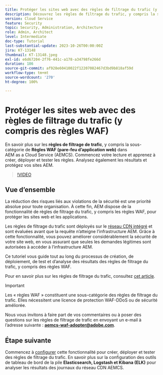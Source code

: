 ```yaml
---
title: Protéger les sites web avec des règles de filtrage du trafic (y compris des règles WAF)
description: Découvrez les règles de filtrage du trafic, y compris la sous-catégorie de règles WAF (pare-feu d’application web). Découvrez comment créer, déployer et tester les règles. Analysez également les résultats et protégez vos sites AEM.
version: Cloud Service
feature: Security
topic: Security, Administration, Architecture
role: Admin, Architect
level: Intermediate
doc-type: Tutorial
last-substantial-update: 2023-10-26T00:00:00Z
jira: KT-13148
thumbnail: KT-13148.jpeg
exl-id: e6d67204-2f76-441c-a178-a34798fe266d
duration: 186
source-git-commit: af928e60410022f12207082467d3bd9b818af59d
workflow-type: tm+mt
source-wordcount: '270'
ht-degree: 100%

---
```


# Protéger les sites web avec des règles de filtrage du trafic (y compris des règles WAF)

En savoir plus sur les **règles de filtrage de trafic**, y compris la sous-catégorie de **Règles WAF (pare-feu d’application web)** dans AEM as a Cloud Service (AEMCS). Commencez votre lecture et apprenez à créer, déployer et tester les règles. Analysez également les résultats et protégez vos sites AEM.

>[!VIDEO](https://video.tv.adobe.com/v/3425401?quality=12&learn=on)

## Vue d’ensemble

La réduction des risques liés aux violations de la sécurité est une priorité absolue pour toute organisation. À cette fin, AEM dispose de la fonctionnalité de règles de filtrage du trafic, y compris les règles WAF, pour protéger les sites web et les applications.

Les règles de filtrage du trafic sont déployés sur le [réseau CDN intégré](https://experienceleague.adobe.com/docs/experience-manager-cloud-service/content/implementing/content-delivery/cdn.html?lang=fr) et sont évaluées avant que la requête n’atteigne l’infrastructure AEM. Grâce à cette fonctionnalité, vous pouvez améliorer considérablement la sécurité de votre site web, en vous assurant que seules les demandes légitimes sont autorisées à accéder à l’infrastructure AEM.

Ce tutoriel vous guide tout au long du processus de création, de déploiement, de test et d’analyse des résultats des règles de filtrage du trafic, y compris des règles WAF.

Pour en savoir plus sur les règles de filtrage du trafic, consultez [cet article](https://experienceleague.adobe.com/docs/experience-manager-cloud-service/content/security/traffic-filter-rules-including-waf.html?lang=fr).

>[!IMPORTANT]
>
> Les « règles WAF » constituent une sous-catégorie des règles de filtrage du trafic. Elles nécessitent une licence de protection WAF-DDoS ou de sécurité améliorée.

Nous vous invitons à faire part de vos commentaires ou à poser des questions sur les règles de filtrage de trafic en envoyant un e-mail à l’adresse suivante : **aemcs-waf-adopter@adobe.com**.

## Étape suivante

Commencez à [configurer](./how-to-setup.md) cette fonctionnalité pour créer, déployer et tester des règles de filtrage du trafic. En savoir plus sur la configuration des outils de tableau de bord de la pile **Elasticsearch, Logstash et Kibana (ELK)** pour analyser les résultats des journaux du réseau CDN AEMCS.


